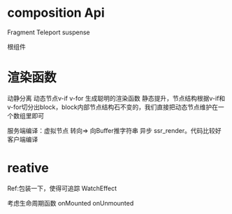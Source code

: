 # composition Api

Fragment Teleport suspense


根组件
# 渲染函数
动静分离  动态节点v-if  v-for
生成聪明的渲染函数
静态提升，节点结构根据v-if和v-for切分出block，block内部节点结构石不变的，我们直接把动态节点维护在一个数组里即可

服务端编译：虚拟节点 转向=> 向Buffer推字符串 异步 ssr_render。代码比较好
客户端编译


# reative 

Ref:包装一下，使得可追踪
WatchEffect

考虑生命周期函数 onMounted onUnmounted